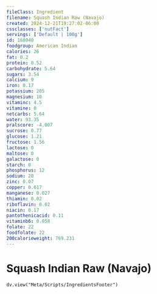 ```yaml
---
fileClass: Ingredient
filename: Squash Indian Raw (Navajo)
created: 2024-12-21T19:27:02-06:00
cssclasses: ['nutFact']
servings: ['Default | 100g']
id: 168040
foodgroup: American Indian
calories: 26
fat: 0.2
protein: 0.52
carbohydrate: 5.64
sugars: 3.54
calcium: 9
iron: 0.17
potassium: 205
magnesium: 10
vitaminc: 4.5
vitamine: 0
netcarbs: 5.64
water: 93.35
pralscore: -4.007
sucrose: 0.77
glucose: 1.21
fructose: 1.56
lactose: 0
maltose: 0
galactose: 0
starch: 0
phosphorus: 12
sodium: 20
zinc: 0.07
copper: 0.017
manganese: 0.027
thiamin: 0.02
riboflavin: 0.02
niacin: 0.17
pantothenicacid: 0.11
vitaminb6: 0.058
folate: 22
foodfolate: 22
200calorieweight: 769.231
---
```


# Squash Indian Raw (Navajo)

```dataviewjs
dv.view("Meta/Scripts/IngredientsFooter")
```
